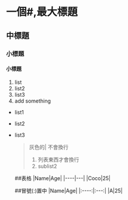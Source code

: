 # 一個#,最大標題 
## 中標題
### 小標題
#### 小標題

1. list
2. list2
3. list3
4. add something



- list1
- list2
- list3

  >灰色的|
  >不會換行
  >
  > 1. 列表東西才會換行
  > 2. sublist2
  
  ##表格
  |Name|Age|
  |----|---|
  |Coco|25|
  
  ##冒號(:)置中
  |Name|Age|
  |:----:|:---:|
  |A|25|
  
